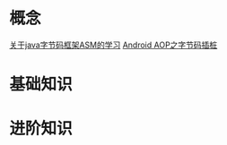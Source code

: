 

# 概念 #

[关于java字节码框架ASM的学习](http://blog.csdn.net/qq_27376871/article/details/51613066)
[Android AOP之字节码插桩](http://www.jianshu.com/p/c202853059b4)

# 基础知识 #



# 进阶知识 #